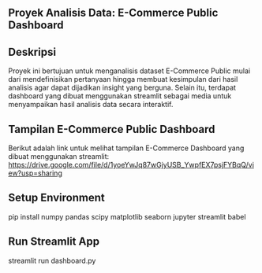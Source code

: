 ## Proyek Analisis Data: E-Commerce Public Dashboard

## Deskripsi
Proyek ini bertujuan untuk menganalisis dataset E-Commerce Public mulai dari mendefinisikan pertanyaan hingga membuat kesimpulan dari hasil analisis agar dapat dijadikan insight yang berguna. Selain itu, terdapat dashboard yang dibuat menggunakan streamlit sebagai media untuk menyampaikan hasil analisis data secara interaktif.

## Tampilan E-Commerce Public Dashboard
Berikut adalah link untuk melihat tampilan E-Commerce Dashboard yang dibuat menggunakan streamlit:
https://drive.google.com/file/d/1yoeYwJq87wGjyUSB_YwpfEX7psjFYBqQ/view?usp=sharing

## Setup Environment
pip install numpy pandas scipy matplotlib seaborn jupyter streamlit babel

## Run Streamlit App
streamlit run dashboard.py
 

